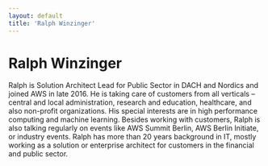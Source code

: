 ```yaml
---
layout: default
title: 'Ralph Winzinger'
---
```


# Ralph Winzinger

Ralph is Solution Architect Lead for Public Sector in DACH and Nordics and joined AWS in late 2016. He is taking care of customers from all verticals – central and local administration, research and education, healthcare, and also non-profit organizations. His special interests are in high performance computing and machine learning.
Besides working with customers, Ralph is also talking regularly on events like AWS Summit Berlin, AWS Berlin Initiate, or industry events. Ralph has more than 20 years background in IT, mostly working as a solution or enterprise architect for customers in the financial and public sector.